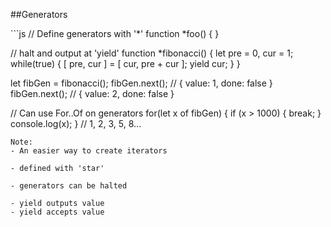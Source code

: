 ##Generators

<div class="code-extra es6">
```js
// Define generators with '*'
function *foo() {	}

// halt and output at 'yield'
function *fibonacci() {
	let pre = 0, cur = 1;
	while(true) {
		[ pre, cur ] = [ cur, pre + cur ];
		yield cur;
	}
}

let fibGen = fibonacci();
fibGen.next(); // { value: 1, done: false }
fibGen.next(); // { value: 2, done: false }


// Can use For..Of on generators
for(let x of fibGen) {
  if (x > 1000) {
    break;
  }
  console.log(x);
}
// 1, 2, 3, 5, 8...
```
Note:
- An easier way to create iterators

- defined with 'star'

- generators can be halted

- yield outputs value
- yield accepts value